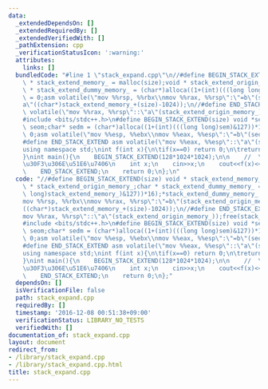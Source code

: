 ```yaml
---
data:
  _extendedDependsOn: []
  _extendedRequiredBy: []
  _extendedVerifiedWith: []
  _pathExtension: cpp
  _verificationStatusIcon: ':warning:'
  attributes:
    links: []
  bundledCode: "#line 1 \"stack_expand.cpp\"\n//#define BEGIN_STACK_EXTEND(size) void\
    \ * stack_extend_memory_ = malloc(size);void * stack_extend_origin_memory_;char\
    \ * stack_extend_dummy_memory_ = (char*)alloca((1+(int)(((long long)stack_extend_memory_)&127))*16);*stack_extend_dummy_memory_\
    \ = 0;asm volatile(\"mov %%rsp, %%rbx\\nmov %%rax, %%rsp\":\"=b\"(stack_extend_origin_memory_):\"\
    a\"((char*)stack_extend_memory_+(size)-1024));\n//#define END_STACK_EXTEND asm\
    \ volatile(\"mov %%rax, %%rsp\"::\"a\"(stack_extend_origin_memory_));free(stack_extend_memory_);\n\
    #include <bits/stdc++.h>\n#define BEGIN_STACK_EXTEND(size) void *sem = malloc(size);void*\
    \ seom;char* sedm = (char*)alloca((1+(int)(((long long)sem)&127))*16);*sedm =\
    \ 0;asm volatile(\"mov %%esp, %%ebx\\nmov %%eax, %%esp\":\"=b\"(seom):\"a\"((char*)sem+(size)-1024));\n\
    #define END_STACK_EXTEND asm volatile(\"mov %%eax, %%esp\"::\"a\"(seom));free(sem);\n\
    using namespace std;\nint f(int x){\n\tif(x==0) return 0;\n\treturn x^f(x-1);\n\
    }\nint main(){\n    BEGIN_STACK_EXTEND(128*1024*1024);\n\n    //  \u30E1\u30A4\
    \u30F3\u306E\u51E6\u7406\n    int x;\n    cin>>x;\n    cout<<f(x)<<endl;\n \n\
    \    END_STACK_EXTEND;\n    return 0;\n};\n"
  code: "//#define BEGIN_STACK_EXTEND(size) void * stack_extend_memory_ = malloc(size);void\
    \ * stack_extend_origin_memory_;char * stack_extend_dummy_memory_ = (char*)alloca((1+(int)(((long\
    \ long)stack_extend_memory_)&127))*16);*stack_extend_dummy_memory_ = 0;asm volatile(\"\
    mov %%rsp, %%rbx\\nmov %%rax, %%rsp\":\"=b\"(stack_extend_origin_memory_):\"a\"\
    ((char*)stack_extend_memory_+(size)-1024));\n//#define END_STACK_EXTEND asm volatile(\"\
    mov %%rax, %%rsp\"::\"a\"(stack_extend_origin_memory_));free(stack_extend_memory_);\n\
    #include <bits/stdc++.h>\n#define BEGIN_STACK_EXTEND(size) void *sem = malloc(size);void*\
    \ seom;char* sedm = (char*)alloca((1+(int)(((long long)sem)&127))*16);*sedm =\
    \ 0;asm volatile(\"mov %%esp, %%ebx\\nmov %%eax, %%esp\":\"=b\"(seom):\"a\"((char*)sem+(size)-1024));\n\
    #define END_STACK_EXTEND asm volatile(\"mov %%eax, %%esp\"::\"a\"(seom));free(sem);\n\
    using namespace std;\nint f(int x){\n\tif(x==0) return 0;\n\treturn x^f(x-1);\n\
    }\nint main(){\n    BEGIN_STACK_EXTEND(128*1024*1024);\n\n    //  \u30E1\u30A4\
    \u30F3\u306E\u51E6\u7406\n    int x;\n    cin>>x;\n    cout<<f(x)<<endl;\n \n\
    \    END_STACK_EXTEND;\n    return 0;\n};"
  dependsOn: []
  isVerificationFile: false
  path: stack_expand.cpp
  requiredBy: []
  timestamp: '2016-12-08 00:51:38+09:00'
  verificationStatus: LIBRARY_NO_TESTS
  verifiedWith: []
documentation_of: stack_expand.cpp
layout: document
redirect_from:
- /library/stack_expand.cpp
- /library/stack_expand.cpp.html
title: stack_expand.cpp
---
```

